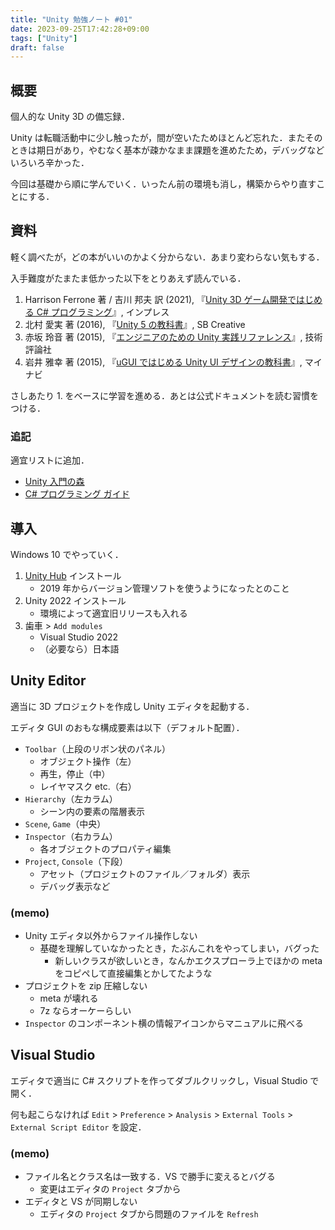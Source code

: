 ```yaml
---
title: "Unity 勉強ノート #01"
date: 2023-09-25T17:42:28+09:00
tags: ["Unity"]
draft: false
---
```


## 概要
個人的な Unity 3D の備忘録．

Unity は転職活動中に少し触ったが，間が空いたためほとんど忘れた．またそのときは期日があり，やむなく基本が疎かなまま課題を進めたため，デバッグなどいろいろ辛かった．

今回は基礎から順に学んでいく．いったん前の環境も消し，構築からやり直すことにする．

## 資料
軽く調べたが，どの本がいいのかよく分からない．あまり変わらない気もする．

入手難度がたまたま低かった以下をとりあえず読んでいる．

1. Harrison Ferrone 著 / 吉川 邦夫 訳 (2021), 『[Unity 3D ゲーム開発ではじめる C# プログラミング](https://book.impress.co.jp/books/1120101145)』, インプレス
2. 北村 愛実 著 (2016), 『[Unity 5 の教科書](https://www.sbcr.jp/product/4797386790/)』, SB Creative
3. 赤坂 玲音 著 (2015), 『[エンジニアのための Unity 実践リファレンス](https://gihyo.jp/book/2015/978-4-7741-7303-0)』, 技術評論社
4. 岩井 雅幸 著 (2015), 『[uGUI ではじめる Unity UI デザインの教科書](https://book.mynavi.jp/supportsite/detail/9784839956400.html)』, マイナビ

さしあたり 1. をベースに学習を進める．あとは公式ドキュメントを読む習慣をつける．

### 追記
適宜リストに追加．

- [Unity 入門の森](https://3dunity.org/)
- [C# プログラミング ガイド](https://learn.microsoft.com/ja-jp/dotnet/csharp/programming-guide/)

## 導入
Windows 10 でやっていく．

1. [Unity Hub](https://unity.com/ja/download) インストール
   - 2019 年からバージョン管理ソフトを使うようになったとのこと
2. Unity 2022 インストール
   - 環境によって適宜旧リリースも入れる
3. 歯車 > `Add modules`
   - Visual Studio 2022
   - （必要なら）日本語

## Unity Editor
適当に 3D プロジェクトを作成し Unity エディタを起動する．

エディタ GUI のおもな構成要素は以下（デフォルト配置）．

- `Toolbar`（上段のリボン状のパネル）
  - オブジェクト操作（左）
  - 再生，停止（中）
  - レイヤマスク etc.（右）
- `Hierarchy`（左カラム）
  - シーン内の要素の階層表示
- `Scene`, `Game`（中央）
- `Inspector`（右カラム）
  - 各オブジェクトのプロパティ編集
- `Project`, `Console`（下段）
  - アセット（プロジェクトのファイル／フォルダ）表示
  - デバッグ表示など

### (memo)
- Unity エディタ以外からファイル操作しない
  - 基礎を理解していなかったとき，たぶんこれをやってしまい，バグった
    - 新しいクラスが欲しいとき，なんかエクスプローラ上でほかの meta をコピペして直接編集とかしてたような
- プロジェクトを zip 圧縮しない
  - meta が壊れる
  - 7z ならオーケーらしい
- `Inspector` のコンポーネント横の情報アイコンからマニュアルに飛べる

## Visual Studio
エディタで適当に C# スクリプトを作ってダブルクリックし，Visual Studio で開く．

何も起こらなければ `Edit` > `Preference` > `Analysis` > `External Tools` > `External Script Editor` を設定．

### (memo)
- ファイル名とクラス名は一致する．VS で勝手に変えるとバグる
  - 変更はエディタの `Project` タブから
- エディタと VS が同期しない
  - エディタの `Project` タブから問題のファイルを `Refresh`

